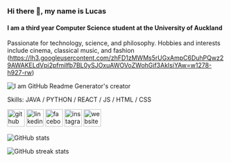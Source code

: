 ### Hi there 👋, my name is Lucas
#### I am a third year Computer Science student at the University of Auckland
Passionate for technology, science, and philosophy. Hobbies and interests include cinema, classical music, and fashion
(https://lh3.googleusercontent.com/zhFD1zMWMs5rUGxAmpC6DuhPQwz29AWAKELdVpi2pfmilfb7BL0ySJOxuAWOVoZWohGif3AkIsiYAw=w1278-h927-rw)

![I am GitHub Readme Generator's creator](https://lh3.googleusercontent.com/zhFD1zMWMs5rUGxAmpC6DuhPQwz29AWAKELdVpi2pfmilfb7BL0ySJOxuAWOVoZWohGif3AkIsiYAw=w1278-h927-rw)


Skills: JAVA / PYTHON / REACT / JS / HTML / CSS



[<img src='https://cdn.jsdelivr.net/npm/simple-icons@3.0.1/icons/github.svg' alt='github' height='40'>](https://github.com/lucasli233)  [<img src='https://cdn.jsdelivr.net/npm/simple-icons@3.0.1/icons/linkedin.svg' alt='linkedin' height='40'>](https://www.linkedin.com/in/lucasli233/)  [<img src='https://cdn.jsdelivr.net/npm/simple-icons@3.0.1/icons/facebook.svg' alt='facebook' height='40'>](https://www.facebook.com/LucasShengqiLi)  [<img src='https://cdn.jsdelivr.net/npm/simple-icons@3.0.1/icons/instagram.svg' alt='instagram' height='40'>](https://www.instagram.com/lucass.li_/)  [<img src='https://cdn.jsdelivr.net/npm/simple-icons@3.0.1/icons/icloud.svg' alt='website' height='40'>](https://lucasli233.github.io/react-portfolio/)  

![GitHub stats](https://github-readme-stats.vercel.app/api?username=lucasli233&show_icons=true)  

![GitHub streak stats](https://github-readme-streak-stats.herokuapp.com/?user=lucasli233)  

